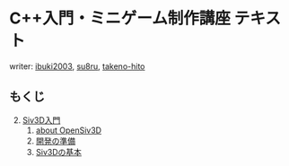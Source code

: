 # C++入門・ミニゲーム制作講座 テキスト

writer: [ibuki2003](https://github.com/ibuki2003), [su8ru](https://github.com/su8ru), [takeno-hito](https://github.com/takeno-hito)

## もくじ

2. [Siv3D入門](./2/)
	1. [about OpenSiv3D](./2/1)
	2. [開発の準備](./2/2)
	3. [Siv3Dの基本](./2/3)
